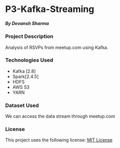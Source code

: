 # P3-Kafka-Streaming
##### By Devansh Sharma

### Project Description
Analysis of RSVPs from meetup.com using Kafka.

### Technologies Used
* Kafka [2.8]
* Spark[2.4.5]
* HDFS
* AWS S3
* YARN

### Dataset Used
We can access the data stream through meetup.com

### License
This project uses the following license: [MIT License](https://github.com/devanshsharma-bigdata/P3-Kafka-Streaming/blob/main/LICENSE)

